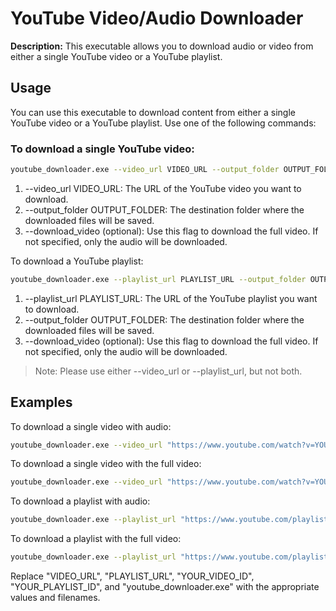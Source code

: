 # YouTube Video/Audio Downloader

**Description:** This executable allows you to download audio or video from either a single YouTube video or a YouTube playlist.

## Usage

You can use this executable to download content from either a single YouTube video or a YouTube playlist. Use one of the following commands:

### To download a single YouTube video:

```bash
youtube_downloader.exe --video_url VIDEO_URL --output_folder OUTPUT_FOLDER [--download_video]
```
1. --video_url VIDEO_URL: The URL of the YouTube video you want to download.
2. --output_folder OUTPUT_FOLDER: The destination folder where the downloaded files will be saved.
3. --download_video (optional): Use this flag to download the full video. If not specified, only the audio will be downloaded.

To download a YouTube playlist:

```bash
youtube_downloader.exe --playlist_url PLAYLIST_URL --output_folder OUTPUT_FOLDER [--download_video]
```
1. --playlist_url PLAYLIST_URL: The URL of the YouTube playlist you want to download.
2. --output_folder OUTPUT_FOLDER: The destination folder where the downloaded files will be saved.
3. --download_video (optional): Use this flag to download the full video. If not specified, only the audio will be downloaded.

> Note: Please use either --video_url or --playlist_url, but not both.

## Examples

To download a single video with audio:

```bash
youtube_downloader.exe --video_url "https://www.youtube.com/watch?v=YOUR_VIDEO_ID" --output_folder "output"
```

To download a single video with the full video:

```bash
youtube_downloader.exe --video_url "https://www.youtube.com/watch?v=YOUR_VIDEO_ID" --output_folder "output" --download_video
```

To download a playlist with audio:

```bash
youtube_downloader.exe --playlist_url "https://www.youtube.com/playlist?list=YOUR_PLAYLIST_ID" --output_folder "output"
```

To download a playlist with the full video:

```bash
youtube_downloader.exe --playlist_url "https://www.youtube.com/playlist?list=YOUR_PLAYLIST_ID" --output_folder "output" --download_video
```

Replace "VIDEO_URL", "PLAYLIST_URL", "YOUR_VIDEO_ID", "YOUR_PLAYLIST_ID", and "youtube_downloader.exe" with the appropriate values and filenames.